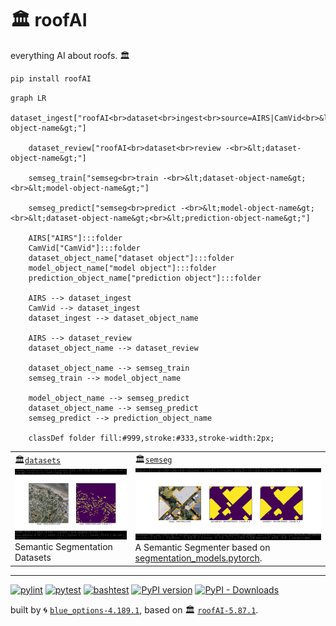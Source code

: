 # 🏛️ roofAI

everything AI about roofs. 🏛️

```bash
pip install roofAI
```

```mermaid
graph LR
    dataset_ingest["roofAI<br>dataset<br>ingest<br>source=AIRS|CamVid<br>&lt;dataset-object-name&gt;"]

    dataset_review["roofAI<br>dataset<br>review -<br>&lt;dataset-object-name&gt;"]

    semseg_train["semseg<br>train -<br>&lt;dataset-object-name&gt;<br>&lt;model-object-name&gt;"]

    semseg_predict["semseg<br>predict -<br>&lt;model-object-name&gt;<br>&lt;dataset-object-name&gt;<br>&lt;prediction-object-name&gt;"]

    AIRS["AIRS"]:::folder
    CamVid["CamVid"]:::folder
    dataset_object_name["dataset object"]:::folder
    model_object_name["model object"]:::folder
    prediction_object_name["prediction object"]:::folder

    AIRS --> dataset_ingest
    CamVid --> dataset_ingest
    dataset_ingest --> dataset_object_name

    AIRS --> dataset_review
    dataset_object_name --> dataset_review

    dataset_object_name --> semseg_train
    semseg_train --> model_object_name

    model_object_name --> semseg_predict
    dataset_object_name --> semseg_predict
    semseg_predict --> prediction_object_name

    classDef folder fill:#999,stroke:#333,stroke-width:2px;
```

|   |   |
| --- | --- |
| 🏛️[`datasets`](https://github.com/kamangir/roofAI/blob/main/roofAI/dataset) [![image](https://github.com/kamangir/assets/blob/main/roofAI/AIRS-cache-v45--review-index-2.png?raw=true)](https://github.com/kamangir/roofAI/blob/main/roofAI/dataset) Semantic Segmentation Datasets | 🏛️[`semseg`](https://github.com/kamangir/roofAI/blob/main/roofAI/semseg) [![image](https://github.com/kamangir/roofAI/raw/main/assets/predict-00247.png)](https://github.com/kamangir/roofAI/blob/main/roofAI/semseg) A Semantic Segmenter based on [segmentation_models.pytorch](<https://github.com/qubvel/segmentation_models.pytorch/blob/master/examples/cars%20segmentation%20(camvid).ipynb>). |

---


[![pylint](https://github.com/kamangir/roofAI/actions/workflows/pylint.yml/badge.svg)](https://github.com/kamangir/roofAI/actions/workflows/pylint.yml) [![pytest](https://github.com/kamangir/roofAI/actions/workflows/pytest.yml/badge.svg)](https://github.com/kamangir/roofAI/actions/workflows/pytest.yml) [![bashtest](https://github.com/kamangir/roofAI/actions/workflows/bashtest.yml/badge.svg)](https://github.com/kamangir/roofAI/actions/workflows/bashtest.yml) [![PyPI version](https://img.shields.io/pypi/v/roofAI.svg)](https://pypi.org/project/roofAI/) [![PyPI - Downloads](https://img.shields.io/pypi/dd/roofAI)](https://pypistats.org/packages/roofAI)

built by 🌀 [`blue_options-4.189.1`](https://github.com/kamangir/awesome-bash-cli), based on 🏛️ [`roofAI-5.87.1`](https://github.com/kamangir/roofAI).
